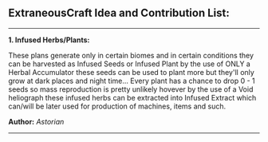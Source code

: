 ## ExtraneousCraft Idea and Contribution List:

***

**1. Infused Herbs/Plants:**

These plans generate only in certain biomes and in certain conditions they can be harvested as Infused Seeds or Infused Plant by the use of ONLY a Herbal Accumulator these seeds can be used to plant more but they'll only grow at dark places and night time... Every plant has a chance to drop 0 - 1 seeds so mass reproduction is pretty unlikely hovever by the use of a Void heliograph these infused herbs can be extracted into Infused Extract which can/will be later used for production of machines, items and such.

**Author:** *Astorian*

***


